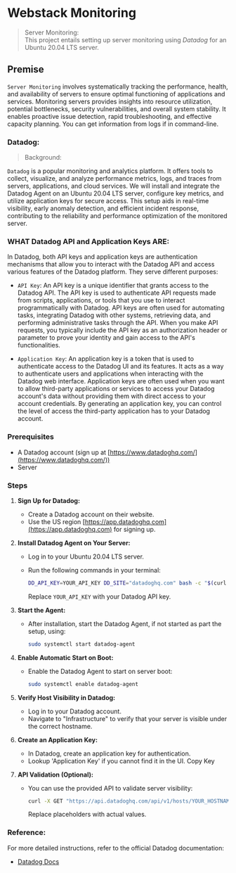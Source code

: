 # Webstack Monitoring
> Server Monitoring:  
> This project entails setting up server monitoring using *Datadog* for an Ubuntu 20.04 LTS server.

## Premise
`Server Monitoring` involves systematically tracking the performance, health, and availability of servers to ensure optimal functioning of applications and services. Monitoring servers provides insights into resource utilization, potential bottlenecks, security vulnerabilities, and overall system stability. It enables proactive issue detection, rapid troubleshooting, and effective capacity planning. You can get information from logs if in command-line.

### Datadog:
> Background:  

`Datadog` is a popular monitoring and analytics platform. It offers tools to collect, visualize, and analyze performance metrics, logs, and traces from servers, applications, and cloud services. We will install and integrate the Datadog Agent on an Ubuntu 20.04 LTS server, configure key metrics, and utilize application keys for secure access. This setup aids in real-time visibility, early anomaly detection, and efficient incident response, contributing to the reliability and performance optimization of the monitored server.


### WHAT Datadog API and Application Keys ARE:

In Datadog, both API keys and application keys are authentication mechanisms that allow you to interact with the Datadog API and access various features of the Datadog platform. They serve different purposes:

- `API Key`:
An API key is a unique identifier that grants access to the Datadog API. The API key is used to authenticate API requests made from scripts, applications, or tools that you use to interact programmatically with Datadog.
API keys are often used for automating tasks, integrating Datadog with other systems, retrieving data, and performing administrative tasks through the API.
When you make API requests, you typically include the API key as an authorization header or parameter to prove your identity and gain access to the API's functionalities.

- `Application Key`:
An application key is a token that is used to authenticate access to the Datadog UI and its features. It acts as a way to authenticate users and applications when interacting with the Datadog web interface.
Application keys are often used when you want to allow third-party applications or services to access your Datadog account's data without providing them with direct access to your account credentials.
By generating an application key, you can control the level of access the third-party application has to your Datadog account.



### Prerequisites

- A Datadog account (sign up at [https://www.datadoghq.com/](https://www.datadoghq.com/))
- Server


### Steps

1. **Sign Up for Datadog:**
   - Create a Datadog account on their website.
   - Use the US region [https://app.datadoghq.com](https://app.datadoghq.com) for signing up.

2. **Install Datadog Agent on Your Server:**
   - Log in to your Ubuntu 20.04 LTS server.
   - Run the following commands in your terminal:
   
     ```bash
     DD_API_KEY=YOUR_API_KEY DD_SITE="datadoghq.com" bash -c "$(curl -L https://s3.amazonaws.com/dd-agent/scripts/install_script_agent7.sh)"

     ```
     Replace `YOUR_API_KEY` with your Datadog API key.

3. **Start the Agent:**
   - After installation, start the Datadog Agent, if not started as part the setup, using:
   
     ```bash
     sudo systemctl start datadog-agent
     ```

4. **Enable Automatic Start on Boot:**
   - Enable the Datadog Agent to start on server boot:
   
     ```bash
     sudo systemctl enable datadog-agent
     ```

5. **Verify Host Visibility in Datadog:**
   - Log in to your Datadog account.
   - Navigate to "Infrastructure" to verify that your server is visible under the correct hostname.


6. **Create an Application Key:**
   - In Datadog, create an application key for authentication.
   - Lookup 'Application Key' if you cannot find it in the UI. Copy Key

7. **API Validation (Optional):**
   - You can use the provided API to validate server visibility:
   
     ```bash
     curl -X GET "https://api.datadoghq.com/api/v1/hosts/YOUR_HOSTNAME_HERE" -H "Content-Type: application/json" -H "DD-API-KEY: YOUR_API_KEY" -H "DD-APPLICATION-KEY: YOUR_APPLICATION_KEY_HERE"
     ```
     Replace placeholders with actual values.



### Reference:

For more detailed instructions, refer to the official Datadog documentation:
- [Datadog Docs](https://docs.datadoghq.com/getting_started/)

